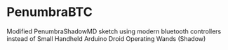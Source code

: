 # PenumbraBTC
Modified PenumbraShadowMD sketch using modern bluetooth controllers instead of Small Handheld Arduino Droid Operating Wands (Shadow)
